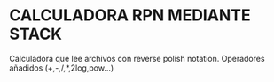 # CALCULADORA RPN MEDIANTE STACK
Calculadora que lee archivos con reverse polish notation. Operadores añadidos (+,-,/,*,2log,pow...)